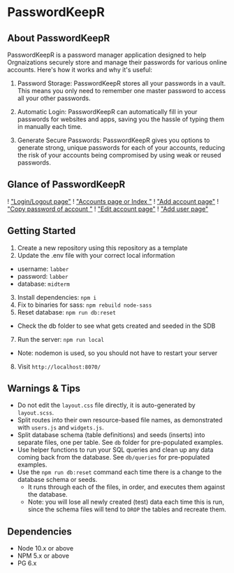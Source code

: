 PasswordKeepR
=========


## About PasswordKeepR
PasswordKeepR is a password manager application designed to help Orgnaizations securely store and manage their passwords for various online accounts. Here's how it works and why it's useful:

  1. Password Storage: PasswordKeepR stores all your passwords in a vault. This means you only need to remember one master password to access all your other passwords.
  2. Automatic Login: PasswordKeepR can automatically fill in your passwords for websites and apps, saving you the hassle of typing them in manually each time.

  3. Generate Secure Passwords: PasswordKeepR gives you options to generate strong, unique passwords for each of your accounts, reducing the risk of your accounts being compromised by using weak or reused passwords.

## Glance of PasswordKeepR
! ["Login/Logout page"](public/images/Login:out.png)
! ["Accounts page or Index "](/public/images/accountsPage.png)
! ["Add account page"](/public/images/addAccount.png)
! ["Copy password of account "](/public/images/copyPass.png)
! ["Edit account page"](/public/images/editAccount.png)
! ["Add user page"](/public/images/addUser.png)



## Getting Started
1. Create a new repository using this repository as a template
2. Update the .env file with your correct local information 
  - username: `labber` 
  - password: `labber` 
  - database: `midterm`
3. Install dependencies: `npm i`
4. Fix to binaries for sass: `npm rebuild node-sass`
5. Reset database: `npm run db:reset`
  - Check the db folder to see what gets created and seeded in the SDB
7. Run the server: `npm run local`
  - Note: nodemon is used, so you should not have to restart your server
8. Visit `http://localhost:8070/`

## Warnings & Tips

- Do not edit the `layout.css` file directly, it is auto-generated by `layout.scss`.
- Split routes into their own resource-based file names, as demonstrated with `users.js` and `widgets.js`.
- Split database schema (table definitions) and seeds (inserts) into separate files, one per table. See `db` folder for pre-populated examples. 
- Use helper functions to run your SQL queries and clean up any data coming back from the database. See `db/queries` for pre-populated examples.
- Use the `npm run db:reset` command each time there is a change to the database schema or seeds. 
  - It runs through each of the files, in order, and executes them against the database. 
  - Note: you will lose all newly created (test) data each time this is run, since the schema files will tend to `DROP` the tables and recreate them.

## Dependencies

- Node 10.x or above
- NPM 5.x or above
- PG 6.x
